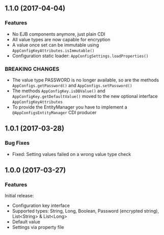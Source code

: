 

<!--
### Bug Fixes
### Features
### BREAKING CHANGES
-->

<a name="1.1.0"></a>

## 1.1.0 (2017-04-04)

### Features

 * No EJB components anymore, just plain CDI
 * All value types are now capable for encryption
 * A value once set can be immutable using `AppConfigKeyAttributes.isImmutable()`
 * Configuration static loader: `AppConfigSettings.loadProperties()`

### BREAKING CHANGES

 * The value type PASSWORD is no longer available, so are the methods `AppConfigs.getPassword()` and `AppConfigs.setPassword()`
 * The methods `AppConfigKey.isDBValue()` and `AppConfigKey.getDefaultValue()` moved to the new optional interface `AppConfigKeyAttributes`
 * To provide the EntityManager you have to implement a `@AppConfigsEntityManager` CDI producer

<a name="1.0.1"></a>

## 1.0.1 (2017-03-28)

### Bug Fixes

 * Fixed: Setting values failed on a wrong value type check


<a name="1.0.0"></a>

## 1.0.0 (2017-03-27)

### Features

Initial release:

* Configuration key interface
* Supported types: String, Long, Boolean, Password (encrypted string), List&lt;String&gt; & List&lt;Long&gt;
* Default value
* Settings via property file